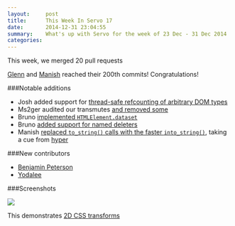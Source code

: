 ```yaml
---
layout:     post
title:      This Week In Servo 17
date:       2014-12-31 23:04:55
summary:    What's up with Servo for the week of 23 Dec - 31 Dec 2014
categories: 
---
```


This week, we merged 20 pull requests

[Glenn](https://github.com/servo/servo/commit/f579be2307185441d869834cbb5d40abe24baee7) and 
[Manish](https://github.com/servo/servo/commit/93c350e6e38f76587966f77b436d73fdec68e00b) reached their 200th commits! Congratulations!

###Notable additions

 - Josh added support for [thread-safe refcounting of arbitrary DOM types](https://github.com/servo/servo/pull/4057)
 - Ms2ger audited our transmutes [and removed some](https://github.com/servo/servo/pull/4490)
 - Bruno [implemented `HTMLElement.dataset`](https://github.com/servo/servo/pull/4467)
 - Bruno [added support for named deleters](https://github.com/servo/servo/pull/4483)
 - Manish [replaced `to_string()` calls with the faster `into_string()`](https://github.com/servo/servo/pull/4485), taking a cue from 
[hyper](https://github.com/hyperium/hyper/pull/190)

###New contributors

 - [Benjamin Peterson](https://github.com/gutworth)
 - [Yodalee](https://github.com/yodalee)

###Screenshots

![](http://i.imgur.com/UI8vcXm.png)

This demonstrates [2D CSS transforms](https://github.com/servo/servo/pull/4522)
